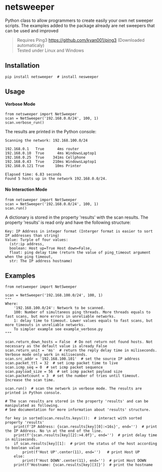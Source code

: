 # netsweeper
Python class to allow programmers to create easily your own net sweeper scripts. The examples added to the package already are net sweepers that can be used and improved

> Requires Ping3 https://github.com/kyan001/ping3 (Downloaded automaticaly)\
> Tested under Linux and Windows

## Installation

```shell
pip install netsweeper  # install nesweeper
```
## Usage

#### Verbose Mode
```
from netsweeper import NetSweeper
scan = NetSweeper('192.168.0.0/24', 100, 1)
scan.verbose_run()
```

The results are printed in the Python console:

```
Scanning the network: 192.168.100.0/24

192.168.0.1   True      4ms	router
192.168.0.10  True      4ms	WindowsLaptop1
192.168.0.25  True    341ms	Cellphone
192.168.0.43  True    210ms	WindowsLaptop1
192.168.0.121 True     10ms	Printer

Elapsed time: 6.83 seconds
Found 5 hosts up in the network 192.168.0.0/24.
```


#### No Interaction Mode
```
from netsweeper import NetSweeper
scan = NetSweeper('192.168.0.0/24', 100, 1)
scan.run()
```
A dictionary is stored in the property 'results' with the scan results.
The property 'results' is read only and have the following structure:
```
Key: IP Address in integer format (Interger format is easier to sort IP addresses than string)
Value: Turple of four values:
  (str:ip address,
  boolean: Host up=True Host down=False,
  float: ping delay time (return the value of ping_timeout argument when the ping timeout,
  str: The IP address hostname)
```
## Examples

  ```
  from netsweeper import NetSweeper

  scan = NetSweeper('192.168.100.0/24', 100, 1)
  """
  Where: 
      '192.168.100.0/24': Network to be scanned.
      100: Number of simultaneos ping threads. More threads equals to fast scans, but more errors in unreliable networks.
      1: delay time to timeout. Lower values equals to fast scans, but more timeouts in unreliable networks.
      To simpler example see example_verbose.py
  """

  scan.return_down_hosts = False  # Do not return not found hosts. Not necessary as the default value is already False
  scan.return_unit = 'ms'  # return the reply delay time in miliseconds. Verbose mode only work in miliseconds.
  scan.src_addr = '192.168.100.101'  # set the source IP address
  scan.packet_ttl = 32  # set icmp packet time to live
  scan.icmp_seq = 0  # set icmp packet sequence
  scan.payload_size = 56  # set icmp packet payload size
  scan.packetcount = 3  # set the number of tries until timeout. Increase the scan time.

  scan.run()  # scan the network in verbose mode. The results are printed in Python console.

  # The scan results are stored in the property 'results' and can be manipulated as following.
  # See documentation for more information about 'results' structure.

  for key in sorted(scan.results.keys()):  # interact with sorted property 'results'
      print(f'IP Address: {scan.results[key][0]:<16s}', end='')  # print the IP Address. No \n at the end of the line.
      print(f'{scan.results[key][2]:>4.0f}', end='')  # print delay time in miliseconds.
      if scan.results[key][1]:  # print the status of the host according to boolean value
          print(f'Host UP'.center(11), end='')   # print Host UP
      else:
          print(f'Host DOWN'.center(11), end='')  # print Host DOWN
      print(f'Hostname: {scan.results[key][3]}')  # print the hostname
  ```
